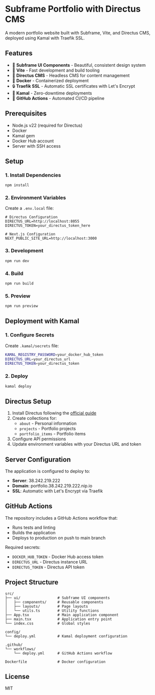 # Subframe Portfolio with Directus CMS

A modern portfolio website built with Subframe, Vite, and Directus CMS, deployed using Kamal with Traefik SSL.

## Features

- 🎨 **Subframe UI Components** - Beautiful, consistent design system
- 🚀 **Vite** - Fast development and build tooling
- 📝 **Directus CMS** - Headless CMS for content management
- 🐳 **Docker** - Containerized deployment
- 🔒 **Traefik SSL** - Automatic SSL certificates with Let's Encrypt
- 🚀 **Kamal** - Zero-downtime deployments
- 🔄 **GitHub Actions** - Automated CI/CD pipeline

## Prerequisites

- Node.js v22 (required for Directus)
- Docker
- Kamal gem
- Docker Hub account
- Server with SSH access

## Setup

### 1. Install Dependencies

```bash
npm install
```

### 2. Environment Variables

Create a `.env.local` file:

```env
# Directus Configuration
DIRECTUS_URL=http://localhost:8055
DIRECTUS_TOKEN=your_directus_token_here

# Next.js Configuration
NEXT_PUBLIC_SITE_URL=http://localhost:3000
```

### 3. Development

```bash
npm run dev
```

### 4. Build

```bash
npm run build
```

### 5. Preview

```bash
npm run preview
```

## Deployment with Kamal

### 1. Configure Secrets

Create `.kamal/secrets` file:

```bash
KAMAL_REGISTRY_PASSWORD=your_docker_hub_token
DIRECTUS_URL=your_directus_url
DIRECTUS_TOKEN=your_directus_token
```

### 2. Deploy

```bash
kamal deploy
```

## Directus Setup

1. Install Directus following the [official guide](https://directus.io/docs/installation)
2. Create collections for:
   - `about` - Personal information
   - `projects` - Portfolio projects
   - `portfolio_items` - Portfolio items
3. Configure API permissions
4. Update environment variables with your Directus URL and token

## Server Configuration

The application is configured to deploy to:
- **Server**: 38.242.219.222
- **Domain**: portfolio.38.242.219.222.nip.io
- **SSL**: Automatic with Let's Encrypt via Traefik

## GitHub Actions

The repository includes a GitHub Actions workflow that:
- Runs tests and linting
- Builds the application
- Deploys to production on push to main branch

Required secrets:
- `DOCKER_HUB_TOKEN` - Docker Hub access token
- `DIRECTUS_URL` - Directus instance URL
- `DIRECTUS_TOKEN` - Directus API token

## Project Structure

```
src/
├── ui/                 # Subframe UI components
│   ├── components/     # Reusable components
│   ├── layouts/        # Page layouts
│   └── utils.ts        # Utility functions
├── App.tsx             # Main application component
├── main.tsx            # Application entry point
└── index.css           # Global styles

config/
└── deploy.yml          # Kamal deployment configuration

.github/
└── workflows/
    └── deploy.yml      # GitHub Actions workflow

Dockerfile              # Docker configuration
```

## License

MIT